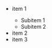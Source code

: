 <ul>
    <li>item 1</li>
        <ul> 
            <li>Subitem 1</li>
            <li>Subitem 2</li>
        </ul>
    <li>item 2</li>
    <li>item 3</li>
</ul>